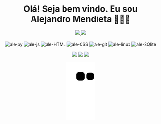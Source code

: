 <div align="center">
  <h1 aling="center">Olá! Seja bem vindo. Eu sou Alejandro Mendieta 🖖🏻🧐</h1>
    <a href="https://github.com/Skykes777">
  <img height="165em" src="https://github-readme-stats.vercel.app/api?username=Skykes777&count_private=false&include_all_commits=true&show_icons=true&theme=dracula&hide_border=false&show_owner=true"/>
  <img height="165em" src="https://github-readme-stats.vercel.app/api/top-langs/?username=Skykes777&theme=dracula&hide_border=false&&layout=compact"/>
  </a>
</div>



<div align="center" valign="top"><br>
  <img align="center" alt="ale-py" height="45" width="55" src="https://cdn.jsdelivr.net/gh/devicons/devicon/icons/python/python-original.svg">
  <img align="center" alt="ale-js" height="45" width="55" src="https://cdn.jsdelivr.net/gh/devicons/devicon/icons/javascript/javascript-original.svg">
  <img align="center" alt="ale-HTML" height="45" width="55" src="https://cdn.jsdelivr.net/gh/devicons/devicon/icons/html5/html5-original.svg">
  <img align="center" alt="ale-CSS" height="45" width="55" src="https://cdn.jsdelivr.net/gh/devicons/devicon/icons/css3/css3-original.svg">
  <img align="center" alt="ale-git" height="45" width="55" src="https://cdn.jsdelivr.net/gh/devicons/devicon/icons/git/git-original.svg">
  <img align="center" alt="ale-linux" height="45" width="55" src="https://cdn.jsdelivr.net/gh/devicons/devicon/icons/linux/linux-original.svg">
  <img align="center" alt="ale-SQlite" height="45" width="55" src="https://cdn.jsdelivr.net/gh/devicons/devicon/icons/sqlite/sqlite-original.svg">
</div><br>
  
  
<div align="center" valign="top">
  <a href = "https://www.linkedin.com/in/-alejandromendieta"><img src="https://img.shields.io/badge/LinkedIn-0077B5?style=for-the-badge&logo=linkedin&logoColor=white" target="_blank"></a>
  <a href = "mailto:alejandro.mendieta777gmail.com"><img src="https://img.shields.io/badge/Gmail-D14836?style=for-the-badge&logo=gmail&logoColor=white)](https://mail.google.com/alejandro.mendieta777@gmail.com" target="_blank"></a>
  <a href = "963930039777370162"><img src="https://img.shields.io/badge/Discord-7289DA?style=for-the-badge&logo=discord&logoColor=white" target="_blank"></a>
 </div>

<div align="center">
  
  ![Snake animation](https://github.com/Skykes777/Skykes777/blob/output/github-contribution-grid-snake.svg)
  
</div>
